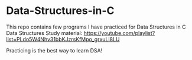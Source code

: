 # Data-Structures-in-C
This repo contains few programs I have practiced for Data Structures in C
Data Structures Study material: https://youtube.com/playlist?list=PLdo5W4Nhv31bbKJzrsKfMpo_grxuLl8LU

Practicing is the best way to learn DSA!
